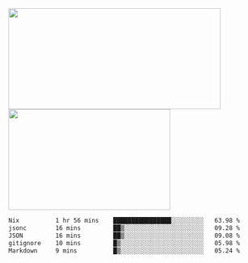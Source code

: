 <a href="https://github.com/anuraghazra/github-readme-stats">
  <img height=200 width=420 align="center" src="https://github-readme-stats.vercel.app/api?username=airRnot1106&hide_title=true&show_icons=true&rank_icon=github" />
</a>
<a href="https://github.com/anuraghazra/convoychat">
  <img height=200 width=320 align="center" src="https://github-readme-stats.vercel.app/api/top-langs/?username=airRnot1106&hide_title=true&layout=compact&hide=html,css" />
</a>

<!--START_SECTION:waka-->

```txt
Nix          1 hr 56 mins    ████████████████░░░░░░░░░   63.98 %
jsonc        16 mins         ██▒░░░░░░░░░░░░░░░░░░░░░░   09.28 %
JSON         16 mins         ██▒░░░░░░░░░░░░░░░░░░░░░░   09.08 %
gitignore    10 mins         █▒░░░░░░░░░░░░░░░░░░░░░░░   05.98 %
Markdown     9 mins          █▒░░░░░░░░░░░░░░░░░░░░░░░   05.24 %
```

<!--END_SECTION:waka-->
